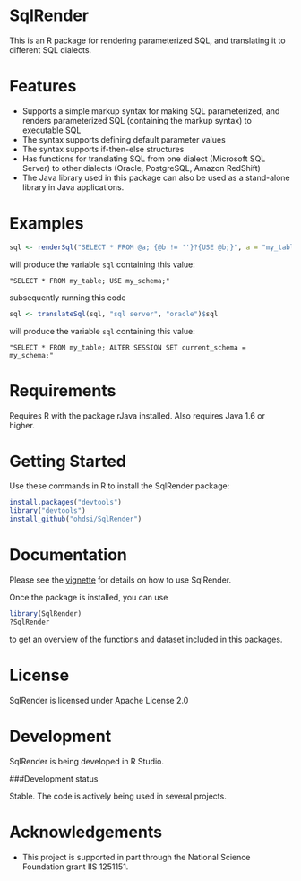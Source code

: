 SqlRender
=========

This is an R package for rendering parameterized SQL, and translating it to different SQL dialects. 

Features
========
- Supports a simple markup syntax for making SQL parameterized, and renders parameterized SQL (containing the markup syntax) to executable SQL
- The syntax supports defining default parameter values
- The syntax supports if-then-else structures
- Has functions for translating SQL from one dialect (Microsoft SQL Server) to other dialects (Oracle, PostgreSQL, Amazon RedShift)
- The Java library used in this package can also be used as a stand-alone library in Java applications.

Examples
========
```r
sql <- renderSql("SELECT * FROM @a; {@b != ''}?{USE @b;}", a = "my_table", b = "my_schema")$sql
```

will produce the variable `sql` containing this value: 

```
"SELECT * FROM my_table; USE my_schema;"
```

subsequently running this code

```r
sql <- translateSql(sql, "sql server", "oracle")$sql
```

will produce the variable `sql` containing this value: 

```
"SELECT * FROM my_table; ALTER SESSION SET current_schema =  my_schema;"
```

Requirements
============
Requires R with the package rJava installed. Also requires Java 1.6 or higher.


Getting Started
===============
Use these commands in R to install the SqlRender package:

```r
install.packages("devtools")
library("devtools")
install_github("ohdsi/SqlRender")
```

Documentation
=============
Please see the [vignette](https://raw.githubusercontent.com/OHDSI/SqlRender/master/vignettes/UsingSqlRender.pdf) for details on how to use SqlRender.


Once the package is installed, you can use
```r
library(SqlRender)
?SqlRender
```
to get an overview of the functions and dataset included in this packages.

License
=======
SqlRender is licensed under Apache License 2.0

Development
===========
SqlRender is being developed in R Studio.

###Development status

Stable. The code is actively being used in several projects.

Acknowledgements
================
- This project is supported in part through the National Science Foundation grant IIS 1251151.

